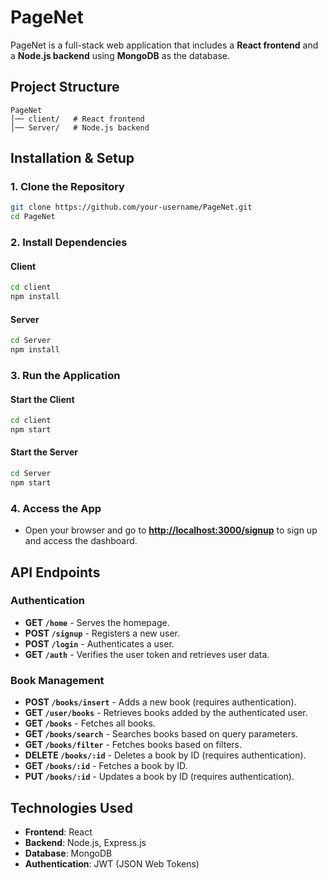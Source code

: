 # PageNet

PageNet is a full-stack web application that includes a **React frontend** and a **Node.js backend** using **MongoDB** as the database.

## **Project Structure**
```
PageNet
│── client/   # React frontend
│── Server/   # Node.js backend
```

## **Installation & Setup**

### **1. Clone the Repository**
```sh
git clone https://github.com/your-username/PageNet.git
cd PageNet
```

### **2. Install Dependencies**
#### **Client**
```sh
cd client
npm install
```

#### **Server**
```sh
cd Server
npm install
```

### **3. Run the Application**
#### **Start the Client**
```sh
cd client
npm start
```

#### **Start the Server**
```sh
cd Server
npm start
```

### **4. Access the App**
- Open your browser and go to **[http://localhost:3000/signup](http://localhost:3000/signup)** to sign up and access the dashboard.

## **API Endpoints**

### **Authentication**
- **GET `/home`** - Serves the homepage.
- **POST `/signup`** - Registers a new user.
- **POST `/login`** - Authenticates a user.
- **GET `/auth`** - Verifies the user token and retrieves user data.

### **Book Management**
- **POST `/books/insert`** - Adds a new book (requires authentication).
- **GET `/user/books`** - Retrieves books added by the authenticated user.
- **GET `/books`** - Fetches all books.
- **GET `/books/search`** - Searches books based on query parameters.
- **GET `/books/filter`** - Fetches books based on filters.
- **DELETE `/books/:id`** - Deletes a book by ID (requires authentication).
- **GET `/books/:id`** - Fetches a book by ID.
- **PUT `/books/:id`** - Updates a book by ID (requires authentication).

## **Technologies Used**
- **Frontend**: React
- **Backend**: Node.js, Express.js
- **Database**: MongoDB
- **Authentication**: JWT (JSON Web Tokens)
